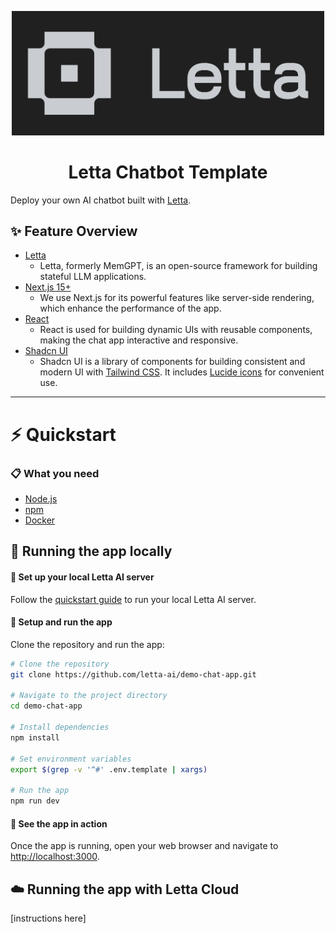 <p align="center">
  <picture>
    <source media="(prefers-color-scheme: dark)" srcset="https://raw.githubusercontent.com/letta-ai/letta/refs/heads/main/assets/Letta-logo-RGB_GreyonTransparent_cropped_small.png">
    <source media="(prefers-color-scheme: light)" srcset="https://raw.githubusercontent.com/letta-ai/letta/refs/heads/main/assets/Letta-logo-RGB_OffBlackonTransparent_cropped_small.png">
    <img alt="Letta logo" src="https://raw.githubusercontent.com/letta-ai/letta/refs/heads/main/assets/Letta-logo-RGB_GreyonOffBlack_cropped_small.png" width="500">
  </picture>
</p>

<div align="center">
  <h1>Letta Chatbot Template</h1>
</div>

Deploy your own AI chatbot built with [Letta](https://www.letta.com/).

## ✨ Feature Overview

- [Letta](https://github.com/letta-ai/letta)
  - Letta, formerly MemGPT, is an open-source framework for building stateful LLM applications.
- [Next.js 15+](https://nextjs.org)
  - We use Next.js for its powerful features like server-side rendering, which enhance the performance of the app.
- [React](https://reactjs.org)
  - React is used for building dynamic UIs with reusable components, making the chat app interactive and responsive.
- [Shadcn UI](https://ui.shadcn.com)
  - Shadcn UI is a library of components for building consistent and modern UI with [Tailwind CSS](https://tailwindcss.com). It includes [Lucide icons](https://lucide.dev) for convenient use.

---

# ⚡️ Quickstart

### 📋 What you need

- [Node.js](https://nodejs.org/en/download/)
- [npm](https://www.npmjs.com/get-npm)
- [Docker](https://docs.docker.com/get-docker/)

## 🚀 Running the app locally

#### 🔸 Set up your local Letta AI server

Follow the [quickstart guide](https://github.com/letta-ai/letta?tab=readme-ov-file#-quickstart) to run your local Letta AI server.

#### 🔸 Setup and run the app

Clone the repository and run the app:

```bash
# Clone the repository
git clone https://github.com/letta-ai/demo-chat-app.git

# Navigate to the project directory
cd demo-chat-app

# Install dependencies
npm install

# Set environment variables
export $(grep -v '^#' .env.template | xargs)

# Run the app
npm run dev
```

#### 🔸 See the app in action

Once the app is running, open your web browser and navigate to [http://localhost:3000](http://localhost:3000).

## ☁️ Running the app with Letta Cloud

[instructions here]
